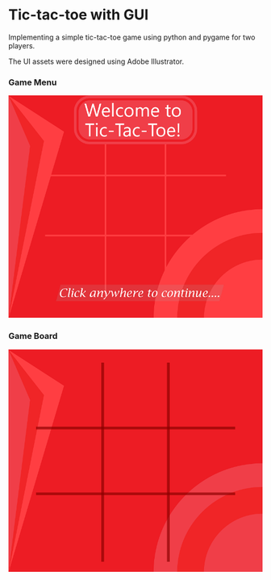 # Tic-tac-toe with GUI
Implementing a simple tic-tac-toe game using python and pygame for two players.

The UI assets were designed using Adobe Illustrator.

### Game Menu
![Game Menu](https://raw.githubusercontent.com/housecat90/tic-tac-toe-gui/main/resource/Menu%20ttt.png?raw=true=200x)

### Game Board
![Game Board](https://raw.githubusercontent.com/housecat90/tic-tac-toe-gui/main/resource/Game%20ttt.png?raw=true=200x)

